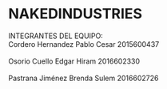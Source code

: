 # NAKEDINDUSTRIES
INTEGRANTES DEL EQUIPO: <br>
Cordero Hernandez Pablo Cesar     2015600437<br><br>
Osorio Cuello Edgar Hiram         2016602330<br><br>
Pastrana Jiménez Brenda Sulem     2016602726
